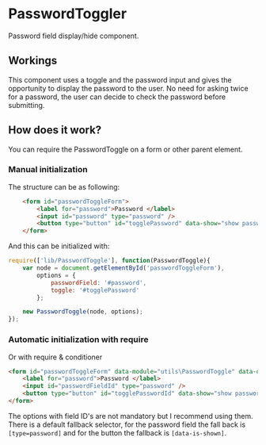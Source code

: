 # PasswordToggler
Password field display/hide component. 

## Workings
This component uses a toggle and the password input and gives the opportunity to display the password to the user.
No need for asking twice for a password, the user can decide to check the password before submitting.

## How does it work?
You can require the PasswordToggle on a form or other parent element.

### Manual initialization 
The structure can be as following:
```html
    <form id="passwordToggleForm">
        <label for="password">Password </label>
        <input id="password" type="password" />
        <button type="button" id="togglePassword" data-show="show password" data-hide="hide password" data-is-shown="false">show password</button>
    </form>
```
And this can be initialized with:
```js
require(['lib/PasswordToggle'], function(PasswordToggle){
    var node = document.getElementById('passwordToggleForm'),
        options = {
            passwordField: '#password', 
            toggle: '#togglePassword' 
        };

    new PasswordToggle(node, options);
});
```

### Automatic initialization with require
Or with require & conditioner
```html
<form id="passwordToggleForm" data-module="utils\PasswordToggle" data-options='{ "toggle": "#togglePasswordId", "passwordField" : "#passwordFieldId"}'>
    <label for="password">Password </label>
    <input id="passwordFieldId" type="password" />
    <button type="button" id="togglePasswordId" data-show="show password" data-hide="hide password" data-is-shown="false">show password</button>
</form>
```
The options with field ID's are not mandatory but I recommend using them. There is a default fallback selector, for the password field the fall back is ```[type=password]``` and for the button the fallback is ```[data-is-shown]```.

